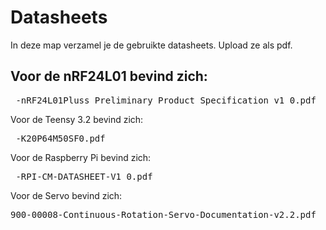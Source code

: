 # Datasheets
In deze map verzamel je de gebruikte datasheets. Upload ze als pdf.

<h2>Voor de nRF24L01 bevind zich:</h2>
  <pre> -nRF24L01Pluss_Preliminary_Product_Specification_v1_0.pdf </pre>
<p>Voor de Teensy 3.2 bevind zich:</p>
  <pre> -K20P64M50SF0.pdf </pre>
<p>Voor de Raspberry Pi bevind zich:</p>
  <pre> -RPI-CM-DATASHEET-V1_0.pdf </pre>
<p>Voor de Servo bevind zich:</p>
  <pre>900-00008-Continuous-Rotation-Servo-Documentation-v2.2.pdf</pre>

